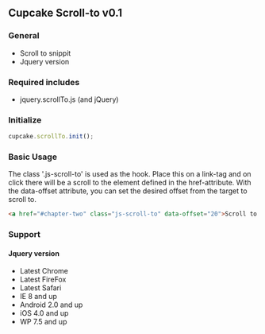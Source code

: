 ## Cupcake Scroll-to v0.1

### General
- Scroll to snippit
- Jquery version


### Required includes
- jquery.scrollTo.js (and jQuery)


### Initialize
```javascript
cupcake.scrollTo.init();
```

### Basic Usage
The class '.js-scroll-to' is used as the hook. Place this on a link-tag and on click there will be a scroll to the element defined in the href-attribute. With the data-offset attribute, you can set the desired offset from the target to scroll to.

```html
<a href="#chapter-two" class="js-scroll-to" data-offset="20">Scroll to chapter two</a>
```


### Support

#### Jquery version
- Latest Chrome
- Latest FireFox
- Latest Safari
- IE 8 and up
- Android 2.0 and up
- iOS 4.0 and up
- WP 7.5 and up
